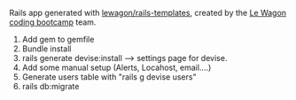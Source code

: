 Rails app generated with [lewagon/rails-templates](https://github.com/lewagon/rails-templates), created by the [Le Wagon coding bootcamp](https://www.lewagon.com) team.


1. Add gem to gemfile
2. Bundle install
3. rails generate devise:install --> settings page for devise.
4. Add some manual setup (Alerts, Locahost, email....)
5. Generate users table with "rails g devise users"
6. rails db:migrate
